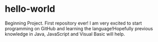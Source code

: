 # hello-world
Beginning Project. First repository ever!
I am very excited to start programming on GitHub and learning the language!Hopefully previous knowledge in Java, JavaScript and Visual Basic will help.
